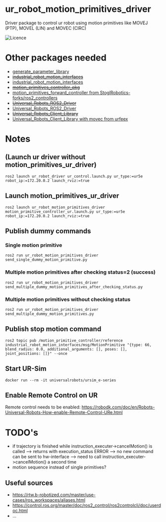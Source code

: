 ur_robot_motion_primitives_driver
==========================================

Driver package to control ur robot using motion primitives like MOVEJ (PTP), MOVEL (LIN) and MOVEC (CIRC)

![Licence](https://img.shields.io/badge/License-BSD-3-Clause-blue.svg)

# Other packages needed
- [generate_parameter_library](https://github.com/PickNikRobotics/generate_parameter_library)
- ~~[industrial_robot_motion_interfaces](https://github.com/UniversalRobots/industrial_robot_motion_interfaces)~~
- [industrial_robot_motion_interfaces](https://github.com/StoglRobotics-forks/industrial_robot_motion_interfaces/tree/helper-types)
- ~~[motion_primitives_controller_pkg](https://github.com/mathias31415/ros2_motion_primitives_controller_pkg)~~
- [motion_primitives_forward_controller from StoglRobotics-forks/ros2_controllers](https://github.com/StoglRobotics-forks/ros2_controllers/tree/motion_primitive_forward_controller/motion_primitives_forward_controller)
- ~~[Universal_Robots_ROS2_Driver](https://github.com/UniversalRobots/Universal_Robots_ROS2_Driver)~~
- [Universal_Robots_ROS2_Driver](https://github.com/StoglRobotics-forks/Universal_Robots_ROS2_Driver_MotionPrimitive)
- ~~[Universal_Robots_Client_Library](https://github.com/UniversalRobots/Universal_Robots_Client_Library)~~
- [Universal_Robots_Client_Library with movec from urfeex](https://github.com/urfeex/Universal_Robots_Client_Library/tree/movec_movep)
 

# Notes
## (Launch ur driver without motion_primitives_ur_driver)
```
ros2 launch ur_robot_driver ur_control.launch.py ur_type:=ur5e robot_ip:=172.20.0.2 launch_rviz:=true
```
## Launch motion_primitives_ur_driver
```
ros2 launch ur_robot_motion_primitives_driver motion_primitive_controller_ur.launch.py ur_type:=ur5e robot_ip:=172.20.0.2 launch_rviz:=true
```
## Publish dummy commands
### Single motion primitive
```
ros2 run ur_robot_motion_primitives_driver send_single_dummy_motion_primitive.py
```
### Multiple motion primitives after checking status=2 (success)
```
ros2 run ur_robot_motion_primitives_driver send_multiple_dummy_motion_primitives_after_checking_status.py
```
### Multiple motion primitives without checking status
```
ros2 run ur_robot_motion_primitives_driver send_multiple_dummy_motion_primitives.py
```
## Publish stop motion command 
```
ros2 topic pub /motion_primitive_controller/reference industrial_robot_motion_interfaces/msg/MotionPrimitive "{type: 66, blend_radius: 0.0, additional_arguments: [], poses: [], joint_positions: []}" --once

```

## Start UR-Sim
```
docker run --rm -it universalrobots/ursim_e-series
```

## Enable Remote Control on UR
Remote control needs to be enabled:
https://robodk.com/doc/en/Robots-Universal-Robots-How-enable-Remote-Control-URe.html



# TODO's
- if trajectory is finished while instruction_executer->cancelMotion() is called --> returns with execution_status ERROR --> no new command can be sent to hw-interface --> need to call instruction_executer->cancelMotion() a second time
- motion sequence instead of single primitives?

## Useful sources
- https://rtw.b-robotized.com/master/use-cases/ros_workspaces/aliases.html
- https://control.ros.org/master/doc/ros2_control/ros2controlcli/doc/userdoc.html
- ...